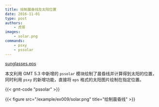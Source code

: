 ```yaml
---
title: 绘制晨昏线及太阳位置
date: 2016-11-01
type: post
authors:
    - 虎哥
images:
    - solar.png
commands:
    - psxy
    - pssolar
---
```


<i class="fas fa-download"></i>
[sunglasses.eps](/example/ex009/sunglasses.eps)

本文利用 GMT 5.3 中新增的 `pssolar` 模块绘制了晨昏线并计算得到太阳的位置，同时利用 `psxy` 的新增功能，直接将 `eps` 格式的太阳图片绘制在指定位置。

{{< gmt-code "pssolar" >}}

{{< figure src="/example/ex009/solar.png" title="绘制晨昏线" >}}
